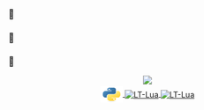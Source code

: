 ### 🐢

### 🐢

### 🐢

<div align="center">
  <a href="https://github.com/LotusFucker">
  <img height="180em" src="https://github-readme-stats.vercel.app/api?username=LotusFucker&show_icons=true&theme=merko&include_all_commits=true&count_private=true"/>
  

<div style="display: inline_block"><pt>
  <img align="center" alt="LT-Python" height="30" width="40" src="https://raw.githubusercontent.com/devicons/devicon/master/icons/python/python-original.svg">
  <img align="center" alt="LT-Lua" height="30" width="40" src="https://cdn.jsdelivr.net/gh/devicons/devicon/icons/lua/lua-original.svg">
  <img align="center" alt="LT-Lua" height="30" width="40" src="https://cdn.jsdelivr.net/gh/devicons/devicon/icons/c/c-original.svg">
</div>

##
